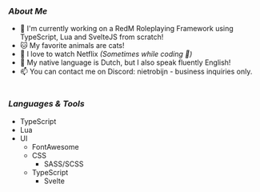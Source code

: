### <i>About Me</i>
- 🐌 I'm currently working on a RedM Roleplaying Framework using TypeScript, Lua and SvelteJS from scratch!
- 🐱 My favorite animals are cats!
- 🎥 I love to watch Netflix <i>(Sometimes while coding 🤭)</i>
- 💬 My native language is Dutch, but I also speak fluently English!
- 📫 You can contact me on Discord: nietrobijn - business inquiries only.
<br><br>
### <i>Languages & Tools</i>
- TypeScript
- Lua
- UI
  - FontAwesome
  - CSS
    - SASS/SCSS
  - TypeScript
    - Svelte
